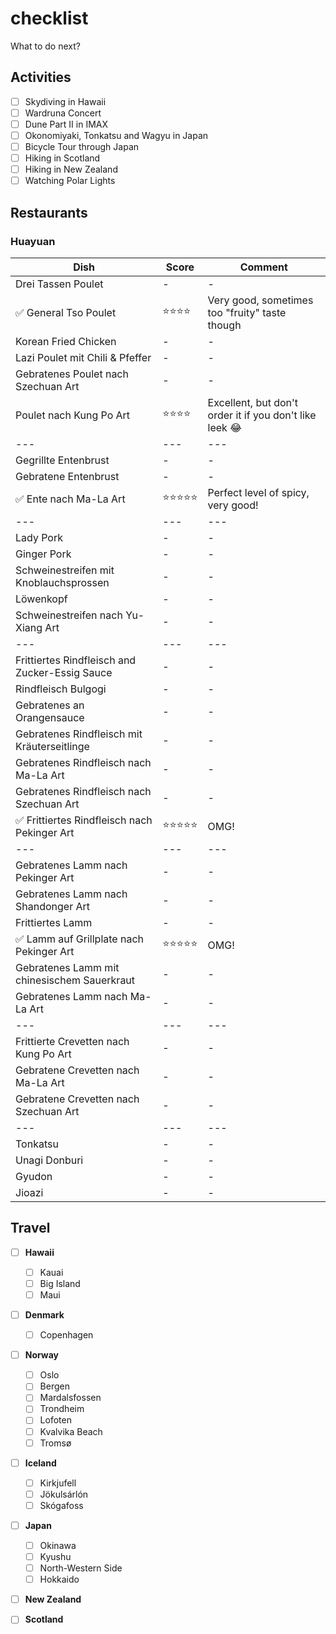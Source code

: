 # checklist
What to do next?

## Activities

- [ ] Skydiving in Hawaii
- [ ] Wardruna Concert
- [ ] Dune Part II in IMAX
- [ ] Okonomiyaki, Tonkatsu and Wagyu in Japan
- [ ] Bicycle Tour through Japan
- [ ] Hiking in Scotland
- [ ] Hiking in New Zealand
- [ ] Watching Polar Lights

## Restaurants

### Huayuan
| Dish | Score | Comment |
| --- | --- | --- |
| Drei Tassen Poulet| - | - |
| ✅ General Tso Poulet | ⭐⭐⭐⭐ | Very good, sometimes too "fruity" taste though |
| Korean Fried Chicken | - | - |
| Lazi Poulet mit Chili & Pfeffer | - | - |
| Gebratenes Poulet nach Szechuan Art | - | - |
| Poulet nach Kung Po Art | ⭐⭐⭐⭐ | Excellent, but don't order it if you don't like leek 😂 |
| --- | --- | --- |
| Gegrillte Entenbrust | - | - |
| Gebratene Entenbrust | - | - |
| ✅ Ente nach Ma-La Art | ⭐⭐⭐⭐⭐ | Perfect level of spicy, very good! |
| --- | --- | --- |
| Lady Pork | - | - |
| Ginger Pork | - | - |
| Schweinestreifen mit Knoblauchsprossen | - | - |
| Löwenkopf | - | - |
| Schweinestreifen nach Yu-Xiang Art | - | - |
| --- | --- | --- |
| Frittiertes Rindfleisch and Zucker-Essig Sauce | - | - |
| Rindfleisch Bulgogi | - | - |
| Gebratenes an Orangensauce | - | - |
| Gebratenes Rindfleisch mit Kräuterseitlinge | - | - |
| Gebratenes Rindfleisch nach Ma-La Art | - | - |
| Gebratenes Rindfleisch nach Szechuan Art  | - | - |
| ✅ Frittiertes Rindfleisch nach Pekinger Art | ⭐⭐⭐⭐⭐ | OMG! |
| --- | --- | --- |
| Gebratenes Lamm nach Pekinger Art | - | - |
| Gebratenes Lamm nach Shandonger Art | - | - |
| Frittiertes Lamm | - | - |
| ✅ Lamm auf Grillplate nach Pekinger Art | ⭐⭐⭐⭐⭐ | OMG! |
| Gebratenes Lamm mit chinesischem Sauerkraut | - | - |
| Gebratenes Lamm nach Ma-La Art | - | - |
| --- | --- | --- |
| Frittierte Crevetten nach Kung Po Art | - | - |
| Gebratene Crevetten nach Ma-La Art | - | - |
| Gebratene Crevetten nach Szechuan Art | - | - |
| --- | --- | --- |
| Tonkatsu | - | - |
| Unagi Donburi | - | - |
| Gyudon | - | - |
| Jioazi | - | - |

## Travel

- [ ] **Hawaii**
  - [ ] Kauai
  - [ ] Big Island
  - [ ] Maui

- [ ] **Denmark**
  - [ ] Copenhagen

- [ ] **Norway**
  - [ ] Oslo
  - [ ] Bergen
  - [ ] Mardalsfossen
  - [ ] Trondheim
  - [ ] Lofoten
  - [ ] Kvalvika Beach
  - [ ] Tromsø

- [ ] **Iceland**
  - [ ] Kirkjufell
  - [ ] Jökulsárlón
  - [ ] Skógafoss

- [ ] **Japan**
  - [ ] Okinawa
  - [ ] Kyushu
  - [ ] North-Western Side
  - [ ] Hokkaido

- [ ] **New Zealand**

- [ ] **Scotland**

